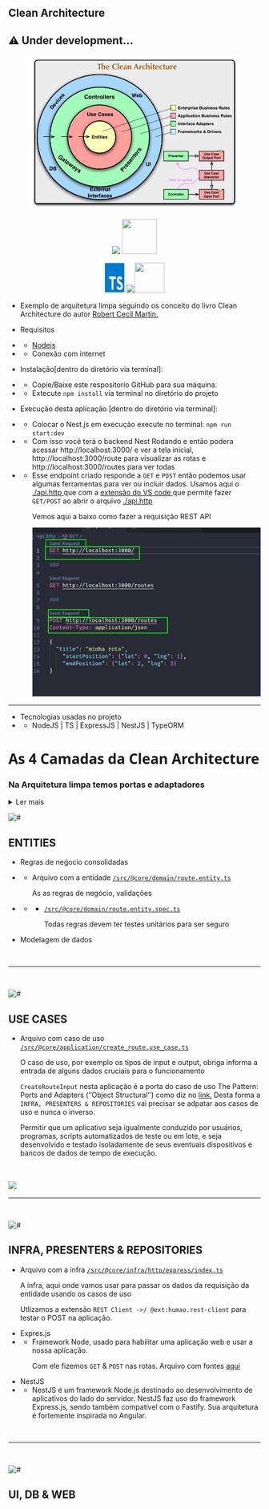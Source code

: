 ## Clean Architecture

## :warning: Under development...

<p align="center">
<img  width=422 src="https://raw.githubusercontent.com/guilhermeforprojeto/clean_architecture/main/public/img/CleanArchitecture.jpg" ></img>
<div style="display: inline_block" align="center" >

<img   height="80"  src="https://cdn.jsdelivr.net/gh/devicons/devicon/icons/nodejs/nodejs-original-wordmark.svg" />
<img height="70" width="70"  src="https://cdn.jsdelivr.net/gh/devicons/devicon/icons/express/express-original-wordmark.svg" />

<img alt="Guilherme-Ts" height="60" width="40" src="https://raw.githubusercontent.com/devicons/devicon/master/icons/typescript/typescript-plain.svg"></img>
<img  height="60"  src="https://avatars.githubusercontent.com/u/20165699?s=200&v=4"></img><img height="60" width="60" src="https://cdn.jsdelivr.net/gh/devicons/devicon/icons/nestjs/nestjs-plain.svg" />

</div>

- Exemplo de arquitetura limpa seguindo os conceito do livro Clean Architecture do autor <a href="https://en.wikipedia.org/wiki/Robert_C._Martin"> Robert Cecil Martin.</a>
</p>

- Requisitos
- - <a href="https://nodejs.org/en/download/">Nodejs </a>
- - Conexão com internet

- Instalação[dentro do diretório via terminal]:
- - Copie/Baixe este respositorio GitHub para sua máquina.
- - Extecute `npm install` via terminal no diretório do projeto
- Execução desta aplicação [dentro do diretório via terminal]:
- - Colocar o Nest.js em execução execute no terminal: `npm run start:dev`
- - Com isso você terá o backend Nest Rodando e então podera acessar http://localhost:3000/ e ver a tela inicial, http://localhost:3000/route para visualizar as rotas e http://localhost:3000/routes para ver todas
- - Esse endpoint criado responde a `GET` e `POST` então podemos usar algumas ferramentas para ver ou incluir dados. Usamos aqui o <a href="https://github.com/guilhermeforprojeto/clean_architecture/blob/main/api.http"> ./api.http </a> que com a <a href="https://marketplace.visualstudio.com/items?itemName=humao.rest-client&ssr=false#overview"> extensão do VS code </a> que permite fazer `GET/POST` ao abrir o arquivo <a href="https://github.com/guilhermeforprojeto/clean_architecture/blob/main/api.http"> ./api.http </a> <p> Vemos aqui a baixo como fazer a requisição REST API </p><p> <img width="500"  src="https://raw.githubusercontent.com/guilhermeforprojeto/clean_architecture/main/public/img/api%20_http.jpeg" ></img></p>

<hr>

- Tecnologias usadas no projeto
- - NodeJS | TS | ExpressJS | NestJS | TypeORM
  </hr>

<h1 style="font-family: 'Sans';"> As 4 Camadas da Clean Architecture </h1>

<h3>Na Arquitetura limpa temos portas e adaptadores </h3>
<details>
EX: Neste projeto o /src/@core/infra/http/express/index.ts é o nosso adpatador e o src/application/...     são nossas portas.
<summary><a>Ler mais</a>
</summary>
<p>Padrões relacionados</p> 
<p>Adaptador:</p>
O livro ''Design Patterns'' contém uma descrição do padrão genérico ''Adapter'': "Converter a interface de uma classe em outra interface que os clientes esperam". O padrão de portas e adaptadores é um uso particular do padrão ''Adaptador''.
<p></p> 
Model-View-Controller:<p></p> (Controladora de visualização de modelo)
O padrão MVC foi implementado já em 1974 no projeto Smalltalk. Tem sido dado, ao longo dos anos, muitas variações, como Model-Interáctor e Model-View-Presenter. Cada um deles implementa a ideia de portas e adaptadores nas portas primárias, não nas portas secundárias.

<a href="https://alistair.cockburn.us/hexagonal-architecture/">Fonte</a>

</details>

![#](https://placehold.co/380x1/ffa500/ffa500.png)

## ENTITIES

- Regras de neǵocio consolidadas
- - Arquivo com a entidade <a href="https://github.com/guilhermeforprojeto/clean_architecture/blob/main/src/@core/domain/route.entity.ts"> `/src/@core/domain/route.entity.ts` </a><p> As as regras de negócio, validações</p>
- - - <a href="https://github.com/guilhermeforprojeto/clean_architecture/blob/main/src/@core/domain/route.entity.spec.ts"> `/src/@core/domain/route.entity.spec.ts` </a> <p>Todas regras devem ter testes unitários para ser seguro</p>

- Modelagem de dados

</p>
<br>
<hr>
<br>

![#](https://placehold.co/380x1/f87a58/f87a58.png)

## USE CASES

- Arquivo com caso de uso <a href="https://github.com/guilhermeforprojeto/clean_architecture/blob/main/src/@core/application/create_route.use_case.ts"> `/src/@core/application/create_route.use_case.ts` </a><p> O caso de uso, por exemplo os tipos de input e output, obriga informa a entrada de alguns dados cruciais para o funcionamento</p><p>`CreateRouteInput` nesta aplicação é a porta do caso de uso The Pattern: Ports and Adapters (‘’Object Structural’’) como diz no <a href="https://alistair.cockburn.us/hexagonal-architecture/">link.</a> Desta forma a `INFRA, PRESENTERS & REPOSITORIES` vai precisar se adpatar aos casos de uso e nunca o inverso. <p>Permitir que um aplicativo seja igualmente conduzido por usuários, programas, scripts automatizados de teste ou em lote, e seja desenvolvido e testado isoladamente de seus eventuais dispositivos e bancos de dados de tempo de execução.
<br>
<br>
<img width="190" src="https://alistair.cockburn.us/wp-content/uploads/2018/02/Hexagonal-architecture-pic-1-to-4-socket.jpg" ></img>
</p>
</p>
  <hr>
  <br>

![#](https://placehold.co/380x1/7ee23b/7ee23b.png)

## INFRA, PRESENTERS & REPOSITORIES

- Arquivo com a infra <a href="https://github.com/guilhermeforprojeto/clean_architecture/blob/main/src/@core/infra/http/express/index.ts"> `/src/@core/infra/http/express/index.ts` </a><p> A infra, aqui onde vamos usar para passar os dados da requisição da entidade usando os casos de uso</p><p>Utlizamos a extensão `REST Client ->/ @ext:humao.rest-client` para testar o POST na aplicação.</p>
- Expres.js
- - Framework Node, usado para habilitar uma aplicação web e usar a nossa aplicação.<p>Com ele fizemos `GET` & `POST` nas rotas. Arquivo com fontes <a href="https://github.com/guilhermeforprojeto/clean_architecture/blob/main/src/@core/infra/http/express/index.ts" >aqui</a>

</p>

- NestJS
- - NestJS é um framework Node.js destinado ao desenvolvimento de aplicativos do lado do servidor. NestJS faz uso do framework Express.js, sendo também compatível com o Fastify. Sua arquitetura é fortemente inspirada no Angular.

 <br>
    <hr>
    <br>

![#](https://placehold.co/380x1/c6e2ff/c6e2ff.png)

## UI, DB & WEB
